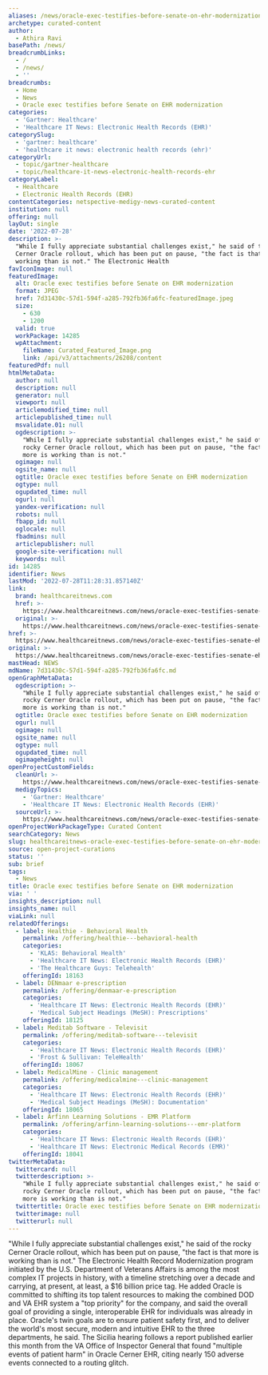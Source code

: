 ```yaml
---
aliases: /news/oracle-exec-testifies-before-senate-on-ehr-modernization
archetype: curated-content
author:
  - Athira Ravi
basePath: /news/
breadcrumbLinks:
  - /
  - /news/
  - ''
breadcrumbs:
  - Home
  - News
  - Oracle exec testifies before Senate on EHR modernization
categories:
  - 'Gartner: Healthcare'
  - 'Healthcare IT News: Electronic Health Records (EHR)'
categorySlug:
  - 'gartner: healthcare'
  - 'healthcare it news: electronic health records (ehr)'
categoryUrl:
  - topic/gartner-healthcare
  - topic/healthcare-it-news-electronic-health-records-ehr
categoryLabel:
  - Healthcare
  - Electronic Health Records (EHR)
contentCategories: netspective-medigy-news-curated-content
institution: null
offering: null
layOut: single
date: '2022-07-28'
description: >-
  "While I fully appreciate substantial challenges exist," he said of the rocky
  Cerner Oracle rollout, which has been put on pause, "the fact is that more is
  working than is not." The Electronic Health 
favIconImage: null
featuredImage:
  alt: Oracle exec testifies before Senate on EHR modernization
  format: JPEG
  href: 7d31430c-57d1-594f-a285-792fb36fa6fc-featuredImage.jpeg
  size:
    - 630
    - 1200
  valid: true
  workPackage: 14285
  wpAttachment:
    fileName: Curated_Featured_Image.png
    link: /api/v3/attachments/26208/content
featuredPdf: null
htmlMetaData:
  author: null
  description: null
  generator: null
  viewport: null
  articlemodified_time: null
  articlepublished_time: null
  msvalidate.01: null
  ogdescription: >-
    "While I fully appreciate substantial challenges exist," he said of the
    rocky Cerner Oracle rollout, which has been put on pause, "the fact is that
    more is working than is not."
  ogimage: null
  ogsite_name: null
  ogtitle: Oracle exec testifies before Senate on EHR modernization
  ogtype: null
  ogupdated_time: null
  ogurl: null
  yandex-verification: null
  robots: null
  fbapp_id: null
  oglocale: null
  fbadmins: null
  articlepublisher: null
  google-site-verification: null
  keywords: null
id: 14285
identifier: News
lastMod: '2022-07-28T11:28:31.857140Z'
link:
  brand: healthcareitnews.com
  href: >-
    https://www.healthcareitnews.com/news/oracle-exec-testifies-senate-ehr-modernization
  original: >-
    https://www.healthcareitnews.com/news/oracle-exec-testifies-senate-ehr-modernization
href: >-
  https://www.healthcareitnews.com/news/oracle-exec-testifies-senate-ehr-modernization
original: >-
  https://www.healthcareitnews.com/news/oracle-exec-testifies-senate-ehr-modernization
mastHead: NEWS
mdName: 7d31430c-57d1-594f-a285-792fb36fa6fc.md
openGraphMetaData:
  ogdescription: >-
    "While I fully appreciate substantial challenges exist," he said of the
    rocky Cerner Oracle rollout, which has been put on pause, "the fact is that
    more is working than is not."
  ogtitle: Oracle exec testifies before Senate on EHR modernization
  ogurl: null
  ogimage: null
  ogsite_name: null
  ogtype: null
  ogupdated_time: null
  ogimageheight: null
openProjectCustomFields:
  cleanUrl: >-
    https://www.healthcareitnews.com/news/oracle-exec-testifies-senate-ehr-modernization
  medigyTopics:
    - 'Gartner: Healthcare'
    - 'Healthcare IT News: Electronic Health Records (EHR)'
  sourceUrl: >-
    https://www.healthcareitnews.com/news/oracle-exec-testifies-senate-ehr-modernization
openProjectWorkPackageType: Curated Content
searchCategory: News
slug: healthcareitnews-oracle-exec-testifies-before-senate-on-ehr-modernization
source: open-project-curations
status: ''
sub: brief
tags:
  - News
title: Oracle exec testifies before Senate on EHR modernization
via: ' '
insights_description: null
insights_name: null
viaLink: null
relatedOfferings:
  - label: Healthie - Behavioral Health
    permalink: /offering/healthie---behavioral-health
    categories:
      - 'KLAS: Behavioral Health'
      - 'Healthcare IT News: Electronic Health Records (EHR)'
      - 'The Healthcare Guys: Telehealth'
    offeringId: 18163
  - label: DENmaar e-prescription
    permalink: /offering/denmaar-e-prescription
    categories:
      - 'Healthcare IT News: Electronic Health Records (EHR)'
      - 'Medical Subject Headings (MeSH): Prescriptions'
    offeringId: 18125
  - label: Meditab Software - Televisit
    permalink: /offering/meditab-software---televisit
    categories:
      - 'Healthcare IT News: Electronic Health Records (EHR)'
      - 'Frost & Sullivan: TeleHealth'
    offeringId: 18067
  - label: MedicalMine - Clinic management
    permalink: /offering/medicalmine---clinic-management
    categories:
      - 'Healthcare IT News: Electronic Health Records (EHR)'
      - 'Medical Subject Headings (MeSH): Documentation'
    offeringId: 18065
  - label: Arfinn Learning Solutions - EMR Platform
    permalink: /offering/arfinn-learning-solutions---emr-platform
    categories:
      - 'Healthcare IT News: Electronic Health Records (EHR)'
      - 'Healthcare IT News: Electronic Medical Records (EMR)'
    offeringId: 18041
twitterMetaData:
  twittercard: null
  twitterdescription: >-
    "While I fully appreciate substantial challenges exist," he said of the
    rocky Cerner Oracle rollout, which has been put on pause, "the fact is that
    more is working than is not."
  twittertitle: Oracle exec testifies before Senate on EHR modernization
  twitterimage: null
  twitterurl: null
---
```

<p>"While I fully appreciate substantial challenges exist," he said of the rocky Cerner Oracle rollout, which has been put on pause, "the fact is that more is working than is not." The Electronic Health Record Modernization program initiated by the U.S. Department of Veterans Affairs is among the most complex IT projects in history, with a timeline stretching over a decade and carrying, at present, at least, a $16 billion price tag.
He added Oracle is committed to shifting its top talent resources to making the combined DOD and VA EHR system a "top priority" for the company, and said the overall goal of providing a single, interoperable EHR for individuals was already in place.
Oracle's twin goals are to ensure patient safety first, and to deliver the world's most secure, modern and intuitive EHR to the three departments, he said.
The Sicilia hearing follows a report published earlier this month from the VA Office of Inspector General that found "multiple events of patient harm" in Oracle Cerner EHR, citing nearly 150 adverse events connected to a routing glitch.</p>